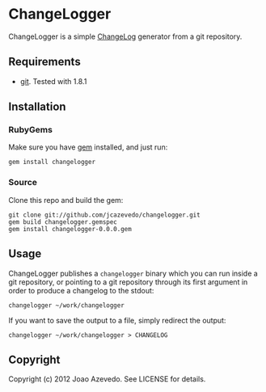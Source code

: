 # ChangeLogger

ChangeLogger is a simple [ChangeLog][1] generator from a git repository.

## Requirements

* [git][2]. Tested with 1.8.1

## Installation

### RubyGems

Make sure you have [gem][3] installed, and just run:

    gem install changelogger

### Source

Clone this repo and build the gem:

    git clone git://github.com/jcazevedo/changelogger.git
    gem build changelogger.gemspec
    gem install changelogger-0.0.0.gem

## Usage

ChangeLogger publishes a `changelogger` binary which you can run inside a git
repository, or pointing to a git repository through its first argument in order
to produce a changelog to the stdout:

    changelogger ~/work/changelogger

If you want to save the output to a file, simply redirect the output:

    changelogger ~/work/changelogger > CHANGELOG

## Copyright

Copyright (c) 2012 Joao Azevedo. See LICENSE for details.

[1]: http://en.wikipedia.org/wiki/Changelog
[2]: http://git-scm.com/
[3]: http://rubygems.org/
